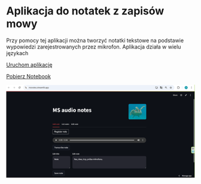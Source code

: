# Aplikacja do notatek z zapisów mowy

Przy pomocy tej aplikacji można tworzyć notatki tekstowe na podstawie wypowiedzi zarejestrowanych przez mikrofon. Aplikacja działa w wielu językach

<a href="https://msnotes.streamlit.app/" target="_blank" class="md-button md-button--primary">Uruchom aplikację</a>

<a href="app.py" class="md-button md-button--primary">Pobierz Notebook</a>

<img src="Audionotatki.png" alt="Tak wygląda ekran aplikacji" width="800">

</script>